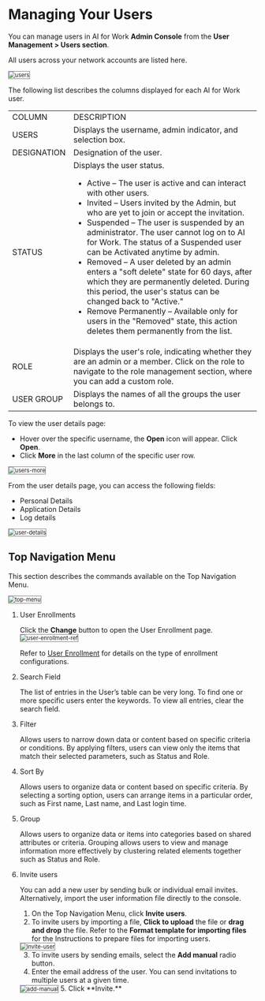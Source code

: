 # Managing Your Users

You can manage users in AI for Work **Admin Console** from the **User Management > Users section**.

All users across your network accounts are listed here.  

<img src="../images/users.png" alt="users" title="users" style="border: 1px solid gray; zoom:80%;"> 

The following list describes the columns displayed for each AI for Work user.

<table>
  <tr>
   <td>COLUMN
   </td>
   <td>DESCRIPTION
   </td>
  </tr>
  <tr>
   <td>USERS
   </td>
   <td>Displays the username, admin indicator, and selection box.
   </td>
  </tr>
  <tr>
   <td>DESIGNATION
   </td>
   <td>Designation of the user.
   </td>
  </tr>
  <tr>
   <td>STATUS
   </td>
   <td>Displays the user status. 
<ul>

<li>Active – The user is active and can interact with other users.</li>

<li>Invited – Users invited by the Admin, but who are yet to join or accept the invitation.</li>

<li>Suspended – The user is suspended by an administrator. The user cannot log on to AI for Work. The status of a Suspended user can be Activated anytime by admin.</li>

<li>Removed – A user deleted by an admin enters a "soft delete" state for 60 days, after which they are permanently deleted. During this period, the user's status can be changed back to "Active."</li>

<li>Remove Permanently – Available only for users in the "Removed" state, this action deletes them permanently from the list.
</li>
</ul>
   </td>
  </tr>
  <tr>
   <td>ROLE
   </td>
   <td>Displays the user's role, indicating whether they are an admin or a member. Click on the role to navigate to the role management section, where you can add a custom role.
   </td>
  </tr>
  <tr>
   <td>USER GROUP
   </td>
   <td>Displays the names of all the groups the user belongs to.
   </td>
  </tr>
</table>


To view the user details page:

* Hover over the specific username, the **Open** icon will appear. Click **Open**.
* Click **More** in the last column of the specific user row.  

<img src="../images/users-more.png" alt="users-more" title="users-more" style="border: 1px solid gray; zoom:80%;"> 

From the user details page, you can access the following fields:

* Personal Details
* Application Details
* Log details  

<img src="../images/user-details.png" alt="user-details" title="user-details" style="border: 1px solid gray; zoom:80%;"> 

## Top Navigation Menu

This section describes the commands available on the Top Navigation Menu.  

<img src="../images/top-menu.png" alt="top-menu" title="top-menu" style="border: 1px solid gray; zoom:80%;"> 

1. User Enrollments

    Click the **Change** button to open the User Enrollment page.  
    <img src="../images/user-enrollment-ref.png" alt="user-enrollment-ref" title="user-enrollment-ref" style="border: 1px solid gray; zoom:80%;"> 

    Refer to [User Enrollment](../user-management/user-enrollments.md) for details on the type of enrollment configurations.

2. Search Field

    The list of entries in the User’s table can be very long. To find one or more specific users enter the keywords. To view all entries, clear the search field.

3. Filter

    Allows users to narrow down data or content based on specific criteria or conditions. By applying filters, users can view only the items that match their selected parameters, such as Status and Role.

4. Sort By

    Allows users to organize data or content based on specific criteria. By selecting a sorting option, users can arrange items in a particular order, such as First name, Last name, and Last login time.

5. Group 

    Allows users to organize data or items into categories based on shared attributes or criteria. Grouping allows users to view and manage information more effectively by clustering related elements together such as Status and Role.

6. Invite users

    You can add a new user by sending bulk or individual email invites. Alternatively, import the user information file directly to the console.

    1. On the Top Navigation Menu, click **Invite users**.
    2. To invite users by importing a file, **Click to upload** the file or **drag and drop** the file. Refer to the **Format template for importing files** for the Instructions to prepare files for importing users.  
    <img src="../images/invite-user.png" alt="invite-user" title="invite-user" style="border: 1px solid gray; zoom:80%;"> 

    3. To invite users by sending emails, select the **Add manual** radio button.
    4. Enter the email address of the user. You can send invitations to multiple users at a given time.  
    <img src="../images/add-manual.png" alt="add-manual" title="add-manual" style="border: 1px solid gray; zoom:80%;"> 
    5. Click **Invite.**